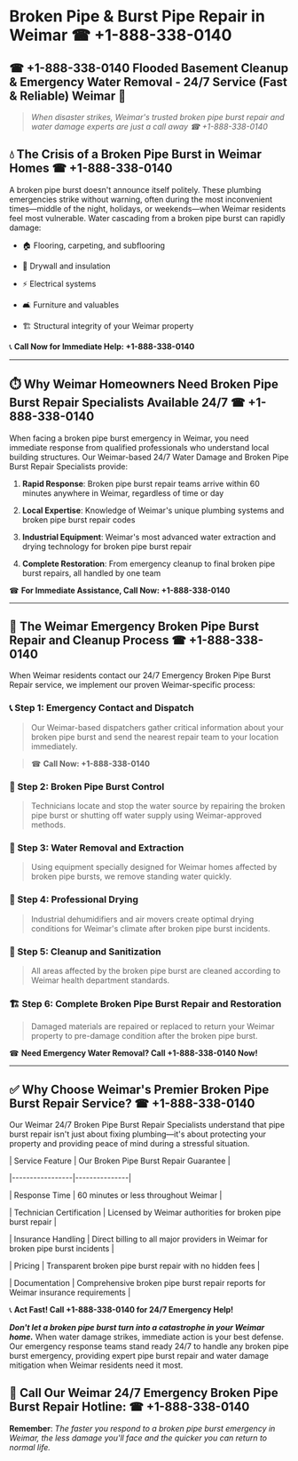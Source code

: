 # Broken Pipe & Burst Pipe Repair in Weimar ☎ +1-888-338-0140  
## ☎ +1-888-338-0140 Flooded Basement Cleanup & Emergency Water Removal - 24/7 Service (Fast & Reliable) Weimar 🚨  

> *When disaster strikes, Weimar's trusted broken pipe burst repair and water damage experts are just a call away ☎ +1-888-338-0140*  

## 💧 The Crisis of a Broken Pipe Burst in Weimar Homes ☎ +1-888-338-0140  

A broken pipe burst doesn't announce itself politely. These plumbing emergencies strike without warning, often during the most inconvenient times—middle of the night, holidays, or weekends—when Weimar residents feel most vulnerable. Water cascading from a broken pipe burst can rapidly damage:  

* 🏠 Flooring, carpeting, and subflooring  
* 🧱 Drywall and insulation  
* ⚡ Electrical systems  
* 🛋️ Furniture and valuables  
* 🏗️ Structural integrity of your Weimar property  

📞 **Call Now for Immediate Help: +1-888-338-0140**  

---  

## ⏱️ Why Weimar Homeowners Need Broken Pipe Burst Repair Specialists Available 24/7 ☎ +1-888-338-0140  

When facing a broken pipe burst emergency in Weimar, you need immediate response from qualified professionals who understand local building structures. Our Weimar-based 24/7 Water Damage and Broken Pipe Burst Repair Specialists provide:  

1. **Rapid Response**: Broken pipe burst repair teams arrive within 60 minutes anywhere in Weimar, regardless of time or day  
2. **Local Expertise**: Knowledge of Weimar's unique plumbing systems and broken pipe burst repair codes  
3. **Industrial Equipment**: Weimar's most advanced water extraction and drying technology for broken pipe burst repair  
4. **Complete Restoration**: From emergency cleanup to final broken pipe burst repairs, all handled by one team  

☎ **For Immediate Assistance, Call Now: +1-888-338-0140**  

---  

## 🔧 The Weimar Emergency Broken Pipe Burst Repair and Cleanup Process ☎ +1-888-338-0140  

When Weimar residents contact our 24/7 Emergency Broken Pipe Burst Repair service, we implement our proven Weimar-specific process:  

### 📞 Step 1: Emergency Contact and Dispatch  
> Our Weimar-based dispatchers gather critical information about your broken pipe burst and send the nearest repair team to your location immediately.  
> ☎ **Call Now: +1-888-338-0140**  

### 🚿 Step 2: Broken Pipe Burst Control  
> Technicians locate and stop the water source by repairing the broken pipe burst or shutting off water supply using Weimar-approved methods.  

### 🌊 Step 3: Water Removal and Extraction  
> Using equipment specially designed for Weimar homes affected by broken pipe bursts, we remove standing water quickly.  

### 💨 Step 4: Professional Drying  
> Industrial dehumidifiers and air movers create optimal drying conditions for Weimar's climate after broken pipe burst incidents.  

### 🧼 Step 5: Cleanup and Sanitization  
> All areas affected by the broken pipe burst are cleaned according to Weimar health department standards.  

### 🏗️ Step 6: Complete Broken Pipe Burst Repair and Restoration  
> Damaged materials are repaired or replaced to return your Weimar property to pre-damage condition after the broken pipe burst.  

☎ **Need Emergency Water Removal? Call +1-888-338-0140 Now!**  

---  

## ✅ Why Choose Weimar's Premier Broken Pipe Burst Repair Service? ☎ +1-888-338-0140  

Our Weimar 24/7 Broken Pipe Burst Repair Specialists understand that pipe burst repair isn't just about fixing plumbing—it's about protecting your property and providing peace of mind during a stressful situation.  

| Service Feature | Our Broken Pipe Burst Repair Guarantee |  
|-----------------|---------------|  
| Response Time | 60 minutes or less throughout Weimar |  
| Technician Certification | Licensed by Weimar authorities for broken pipe burst repair |  
| Insurance Handling | Direct billing to all major providers in Weimar for broken pipe burst incidents |  
| Pricing | Transparent broken pipe burst repair with no hidden fees |  
| Documentation | Comprehensive broken pipe burst repair reports for Weimar insurance requirements |  

📞 **Act Fast! Call +1-888-338-0140 for 24/7 Emergency Help!**  

***Don't let a broken pipe burst turn into a catastrophe in your Weimar home.*** When water damage strikes, immediate action is your best defense. Our emergency response teams stand ready 24/7 to handle any broken pipe burst emergency, providing expert pipe burst repair and water damage mitigation when Weimar residents need it most.  

## 📱 Call Our Weimar 24/7 Emergency Broken Pipe Burst Repair Hotline: ☎ +1-888-338-0140  

**Remember**: *The faster you respond to a broken pipe burst emergency in Weimar, the less damage you'll face and the quicker you can return to normal life.*